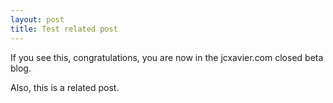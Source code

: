 ```yaml
---
layout: post
title: Test related post
---
```


If you see this, congratulations, you are now in the jcxavier.com closed beta blog.

Also, this is a related post.
